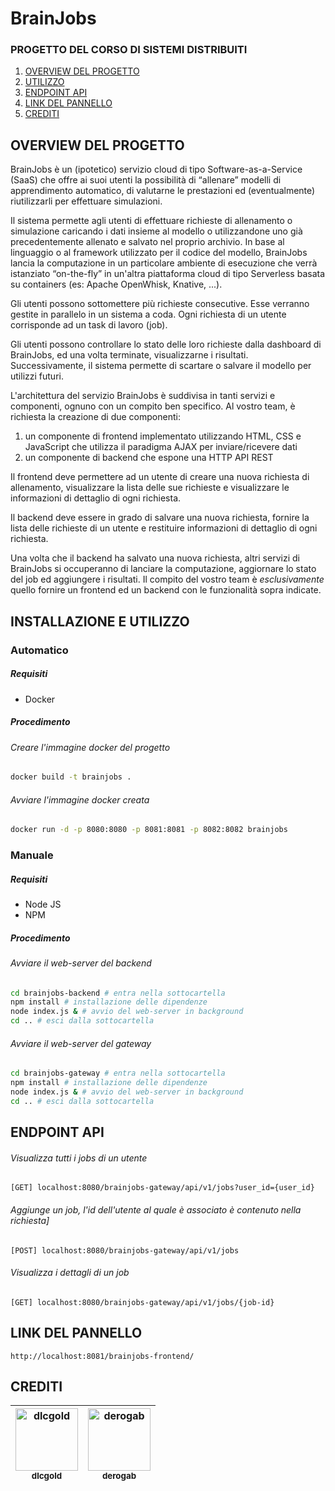 # BrainJobs

### PROGETTO DEL CORSO DI SISTEMI DISTRIBUITI

1. [OVERVIEW DEL PROGETTO](#overview-del-progetto)
2. [UTILIZZO](#utilizzo) 
3. [ENDPOINT API](#endpoint-api)
4. [LINK DEL PANNELLO](#link-del-pannello)
5. [CREDITI](#crediti) 

## OVERVIEW DEL PROGETTO

BrainJobs è un (ipotetico) servizio cloud di tipo Software-as-a-Service (SaaS) che offre ai suoi utenti la possibilità di “allenare” modelli di apprendimento automatico, di valutarne le prestazioni ed (eventualmente) riutilizzarli per effettuare simulazioni.

Il sistema permette agli utenti di effettuare richieste di allenamento o simulazione caricando i dati insieme al modello o utilizzandone uno già precedentemente allenato e salvato nel proprio archivio. In base al linguaggio o al framework utilizzato per il codice del modello, BrainJobs lancia la computazione in un particolare ambiente di esecuzione che verrà istanziato “on-the-fly” in un'altra piattaforma cloud di tipo Serverless basata su containers (es: Apache OpenWhisk, Knative, ...).

Gli utenti possono sottomettere più richieste consecutive. Esse verranno gestite in parallelo in un sistema a coda. Ogni richiesta di un utente corrisponde ad un task di lavoro (job).

Gli utenti possono controllare lo stato delle loro richieste dalla dashboard di BrainJobs, ed una volta terminate, visualizzarne i risultati. Successivamente, il sistema permette di scartare o salvare il modello per utilizzi futuri.

L'architettura del servizio BrainJobs è suddivisa in tanti servizi e componenti, ognuno con un compito ben specifico. Al vostro team, è richiesta la creazione di due componenti:

1. un componente di frontend implementato utilizzando HTML, CSS e JavaScript che utilizza il paradigma AJAX per inviare/ricevere dati
2. un componente di backend che espone una HTTP API REST

Il frontend deve permettere ad un utente di creare una nuova richiesta di allenamento, visualizzare la lista delle sue richieste e visualizzare le informazioni di dettaglio di ogni richiesta.

Il backend deve essere in grado di salvare una nuova richiesta, fornire la lista delle richieste di un utente e restituire informazioni di dettaglio di ogni richiesta.

Una volta che il backend ha salvato una nuova richiesta, altri servizi di BrainJobs si occuperanno di lanciare la computazione, aggiornare lo stato del job ed aggiungere i risultati. Il compito del vostro team è *esclusivamente* quello fornire un frontend ed un backend con le funzionalità sopra indicate.

## INSTALLAZIONE E UTILIZZO

### Automatico
##### Requisiti
- Docker
##### Procedimento
###### Creare l'immagine docker del progetto
```bash
docker build -t brainjobs .
```
###### Avviare l'immagine docker creata
```bash
docker run -d -p 8080:8080 -p 8081:8081 -p 8082:8082 brainjobs
```

### Manuale
##### Requisiti
- Node JS
- NPM
##### Procedimento
###### Avviare il web-server del backend
```bash
cd brainjobs-backend # entra nella sottocartella
npm install # installazione delle dipendenze
node index.js & # avvio del web-server in background
cd .. # esci dalla sottocartella
```
###### Avviare il web-server del gateway
```bash
cd brainjobs-gateway # entra nella sottocartella
npm install # installazione delle dipendenze
node index.js & # avvio del web-server in background
cd .. # esci dalla sottocartella
```

## ENDPOINT API
###### Visualizza tutti i jobs di un utente
```
[GET] localhost:8080/brainjobs-gateway/api/v1/jobs?user_id={user_id}
```
###### ​Aggiunge un job, l'id dell'utente al quale è associato è contenuto nella richiesta]
```
[POST] localhost:8080/brainjobs-gateway/api/v1/jobs
```
###### Visualizza i dettagli di un job
```
[GET] localhost:8080/brainjobs-gateway/api/v1/jobs/{job-id}
```

## LINK DEL PANNELLO
```
http://localhost:8081/brainjobs-frontend/
```

## CREDITI

| [<img src="https://avatars.githubusercontent.com/u/31136677?v=4" width="100px;" alt="dlcgold"/><br /><sub><b>dlcgold</b></sub>](https://github.com/dlcgold) | [<img src="https://avatars.githubusercontent.com/u/4183824?v=4" width="100px;" alt="derogab"/><br /><sub><b>derogab</b></sub>](https://github.com/derogab) | 
| :---: | :---: |
